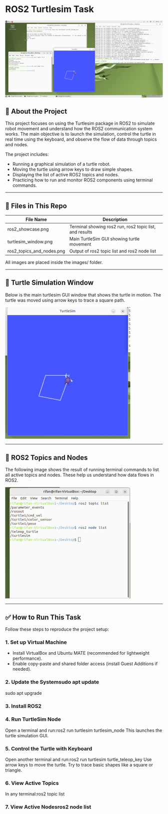 # ROS2 Turtlesim Task 

![ros2_showcase](ros2_showcase.png)

## 🧠 About the Project

This project focuses on using the Turtlesim package in ROS2 to simulate robot movement and understand how the ROS2 communication system works. The main objective is to launch the simulation, control the turtle in real time using the keyboard, and observe the flow of data through topics and nodes.

The project includes:
- Running a graphical simulation of a turtle robot.
- Moving the turtle using arrow keys to draw simple shapes.
- Displaying the list of active ROS2 topics and nodes.
- Practicing how to run and monitor ROS2 components using terminal commands.

---

## 🧾 Files in This Repo

| File Name                   | Description                                                |
|----------------------------|------------------------------------------------------------|
| ros2_showcase.png         | Terminal showing ros2 run, ros2 topic list, and results |
| turtlesim_window.png      | Main TurtleSim GUI showing turtle movement                 |
| ros2_topics_and_nodes.png | Output of ros2 topic list and ros2 node list           |

All images are placed inside the images/ folder.

---

## 🐢 Turtle Simulation Window

Below is the main turtlesim GUI window that shows the turtle in motion. The turtle was moved using arrow keys to trace a square path.

<img src="turtlesim_window.png" alt="Turtlesim Window" width="400"/>

---

## 📜 ROS2 Topics and Nodes

The following image shows the result of running terminal commands to list all active topics and nodes. These help us understand how data flows in ROS2.

<img src="ros2_topics_and_nodes.png" alt="ROS2 Topics and Nodes" width="400"/>

---

## ✅ How to Run This Task

Follow these steps to reproduce the project setup:

### 1. Set up Virtual Machine
- Install VirtualBox and Ubuntu MATE (recommended for lightweight performance).
- Enable copy-paste and shared folder access (install Guest Additions if needed).

### 2. Update the Systemsudo apt update
sudo apt upgrade

### 3. Install ROS2 


### 4. Run TurtleSim Node
Open a terminal and run:ros2 run turtlesim turtlesim_node
This launches the turtle simulation GUI.

### 5. Control the Turtle with Keyboard
Open another terminal and run:ros2 run turtlesim turtle_teleop_key
Use arrow keys to move the turtle. Try to trace basic shapes like a square or triangle.

### 6. View Active Topics
In any terminal:ros2 topic list

### 7. View Active Nodesros2 node list
